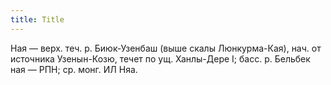 ```yaml
---
title: Title
---
```


Ная — верх. теч. р. Биюк-Узенбаш (выше скалы Люнкурма-Кая), нач. от источника
Узенын-Козю, течет по ущ. Ханлы-Дере I; басс. р. Бельбек ная — РПН; ср. монг. ИЛ
Няа.
